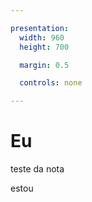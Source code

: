 ```yaml
---

presentation:
  width: 960
  height: 700

  margin: 0.5

  controls: none

---
```


<!-- slide  -->
# Eu
<!-- slide  -->
teste da nota
<!-- slide vertical=true -->
estou
